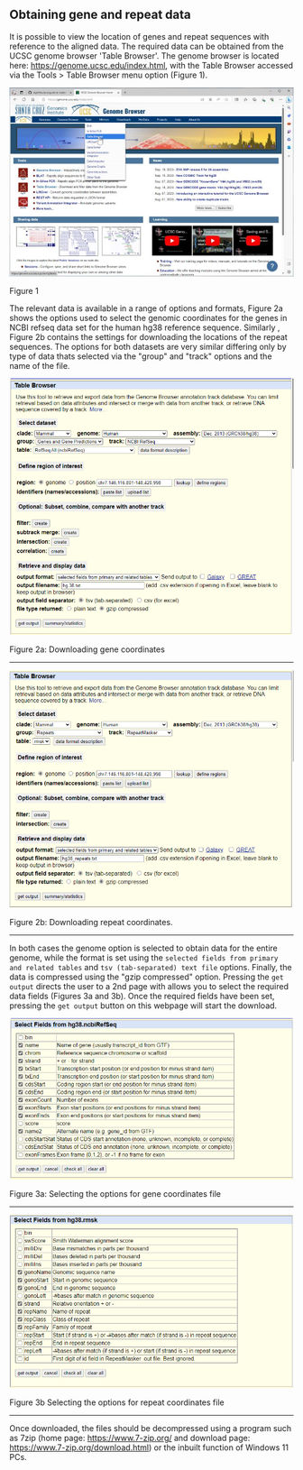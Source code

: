 ## Obtaining gene and repeat data
It is possible to view the location of genes and repeat sequences with reference to the aligned data. The required data can be obtained from the UCSC genome browser 'Table Browser'. The genome browser is located here: https://genome.ucsc.edu/index.html, with the Table Browser accessed via the Tools > Table Browser menu option (Figure 1). 

![Figure 1](images/fig1_genomeBrowser.jpg)

Figure 1

The relevant data is available in a range of options and formats, Figure 2a shows the options used to select the genomic coordinates for the genes in NCBI refseq data set for the human hg38 reference sequence. Similarly , Figure 2b contains the settings for downloading the locations of the repeat sequences. The options for both datasets are very similar differing only by type of data thats selected via the "group" and "track" options and the name of the file.

![Figure 2a](images/fig2_genes.png)

Figure 2a: Downloading gene coordinates

<hr />

![Figure 2b](images/fig2_repeats.png)

Figure 2b: Downloading repeat coordinates.

<hr />

In both cases the genome option is selected to obtain data for the entire genome, while the format is set using the ```selected fields from primary and related tables``` and ```tsv (tab-separated) text file``` options. Finally, the data is compressed using the "gzip compressed" option. Pressing the ```get output``` directs the user to a 2nd page with allows you to select the required data fields (Figures 3a and 3b). Once the required fields have been set, pressing the ```get output``` button on this webpage will start the download.

![Figure 3a](images/fig3_genes.png)

Figure 3a: Selecting the options for gene coordinates file

<hr />

![Figure 3b](images/fig3_repeats.png)

Figure 3b Selecting the options for repeat coordinates file

<hr />

Once downloaded, the files should be decompressed using a program such as 7zip (home page: https://www.7-zip.org/ and download page: https://www.7-zip.org/download.html) or the inbuilt function of Windows 11 PCs.